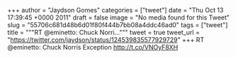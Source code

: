 
+++
author = "Jaydson Gomes"
categories = ["tweet"]
date = "Thu Oct 13 17:39:45 +0000 2011"
draft = false
image = "No media found for this Tweet"
slug = "55706c681d48b6d01f80f444b7bb08a4ddc46ad0"
tags = ["tweet"]
title = """RT @eminetto: Chuck Norri..."""
tweet = true
tweet_url = "https://twitter.com/jaydson/status/124539835577929729"
+++
RT @eminetto: Chuck Norris Exception http://t.co/VNOyF8XH

